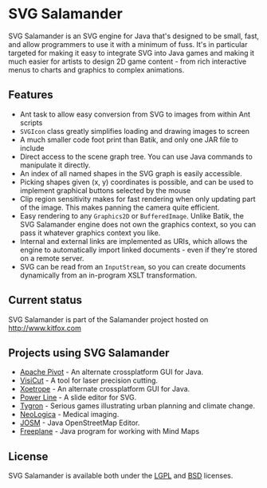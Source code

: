 SVG Salamander
==============
SVG Salamander is an SVG engine for Java that's designed to be small, fast, and allow programmers to use it with a minimum of fuss. It's in particular targeted for making it easy to integrate SVG into Java games and making it much easier for artists to design 2D game content - from rich interactive menus to charts and graphics to complex animations.

Features
--------
* Ant task to allow easy conversion from SVG to images from within Ant scripts
* `SVGIcon` class greatly simplifies loading and drawing images to screen
* A much smaller code foot print than Batik, and only one JAR file to include
* Direct access to the scene graph tree. You can use Java commands to manipulate it directly.
* An index of all named shapes in the SVG graph is easily accessible.
* Picking shapes given (x, y) coordinates is possible, and can be used to implement graphical buttons selected by the mouse
* Clip region sensitivity makes for fast rendering when only updating part of the image. This makes panning the camera quite efficient.
* Easy rendering to any `Graphics2D` or `BufferedImage`. Unlike Batik, the SVG Salamander engine does not own the graphics context, so you can pass it whatever graphics context you like.
* Internal and external links are implemented as URIs, which allows the engine to automatically import linked documents - even if they're stored on a remote server.
* SVG can be read from an `InputStream`, so you can create documents dynamically from an in-program XSLT transformation.

Current status
--------------
SVG Salamander is part of the Salamander project hosted on http://www.kitfox.com

Projects using SVG Salamander
-----------------------------
* [Apache Pivot](http://pivot.apache.org/) - An alternate crossplatform GUI for Java.
* [VisiCut](http://visicut.org/) - A tool for laser precision cutting.
* [Xoetrope](http://www.xoetrope.com/) - An alternate crossplatform GUI for Java.
* [Power Line](http://suchanek.name/programs/powerline/index.html) - A slide editor for SVG.
* [Tygron](http://www.tygron.com/) - Serious games illustrating urban planning and climate change.
* [NeoLogica](http://www.neologica.it/eng/Home.php) - Medical imaging.
* [JOSM](https://josm.openstreetmap.de/) - Java OpenStreetMap Editor.
* [Freeplane](http://freeplane.org) - Java program for working with Mind Maps

License
-------
SVG Salamander is available both under the [LGPL](www/license/license-lgpl.txt) and [BSD](www/license/license-bsd.txt) licenses.
